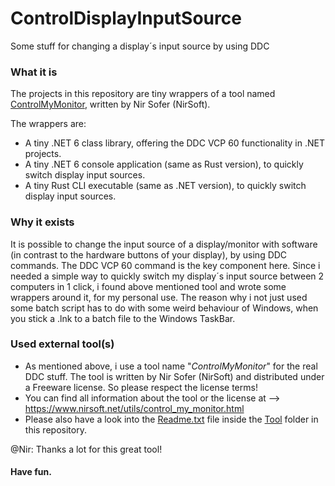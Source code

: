 # ControlDisplayInputSource
Some stuff for changing a display´s input source by using DDC

### What it is

The projects in this repository are tiny wrappers of a tool named [ControlMyMonitor](https://www.nirsoft.net/utils/control_my_monitor.html), written by Nir Sofer (NirSoft).

The wrappers are:
- A tiny .NET 6 class library, offering the DDC VCP 60 functionality in .NET projects.
- A tiny .NET 6 console application (same as Rust version), to quickly switch display input sources.
- A tiny Rust CLI executable (same as .NET version), to quickly switch display input sources.

### Why it exists

It is possible to change the input source of a display/monitor with software (in contrast to the hardware buttons of your display), by using DDC commands. The DDC VCP 60 command is the key component here. Since i needed a simple way to quickly switch my display´s input source between 2 computers in 1 click, i found above mentioned tool and wrote some wrappers around it, for my personal use. The reason why i not just used some batch script has to do with some weird behaviour of Windows, when you stick a .lnk to a batch file to the Windows TaskBar.

### Used external tool(s)

- As mentioned above, i use a tool name "_ControlMyMonitor_" for the real DDC stuff. The tool is written by Nir Sofer (NirSoft) and distributed under a Freeware license. So please respect the license terms!
- You can find all information about the tool or the license at --> https://www.nirsoft.net/utils/control_my_monitor.html
- Please also have a look into the [Readme.txt](https://github.com/MBODM/ControlDisplayInputSource/tree/main/Tool/Readme.txt) file inside the [Tool](https://github.com/MBODM/ControlDisplayInputSource/tree/main/Tool) folder in this repository.

@Nir: Thanks a lot for this great tool!

#### Have fun.






